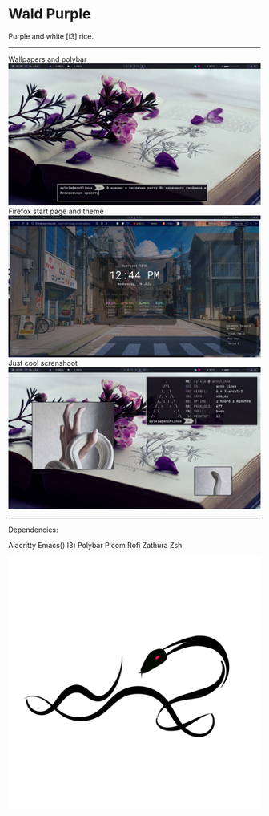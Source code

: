 # Wald Purple




Purple and white [i3] rice.



---------------------------------

Wallpapers and polybar
![Wallpapers and polybar](https://github.com/WaldLumen/wald-purple/blob/main/screnshoots/1.png)
Firefox start page and theme
![Firefox start page and theme](https://github.com/WaldLumen/wald-purple/blob/main/screnshoots/2.png)
Just cool screnshoot
![Just cool screnshoot](https://github.com/WaldLumen/wald-purple/blob/main/screnshoots/3.png)

---------------------------------

Dependencies:

Alacritty
Emacs()
I3)
Polybar
Picom
Rofi
Zathura
Zsh


![](https://github.com/WaldLumen/wald-purple/blob/main/snake.png)
